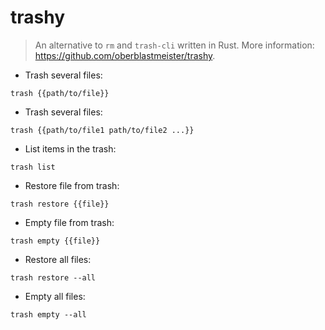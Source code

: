 # trashy

> An alternative to `rm` and `trash-cli` written in Rust.
> More information: <https://github.com/oberblastmeister/trashy>.

- Trash several files:

`trash {{path/to/file}}`

- Trash several files:

`trash {{path/to/file1 path/to/file2 ...}}`

- List items in the trash:

`trash list`

- Restore file from trash:

`trash restore {{file}}`

- Empty file from trash:

`trash empty {{file}}`

- Restore all files:

`trash restore --all`

- Empty all files:

`trash empty --all`
